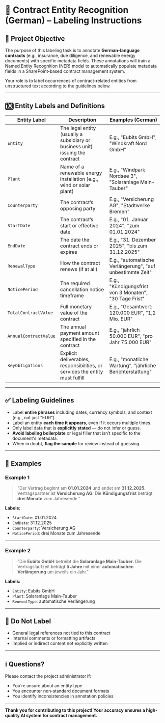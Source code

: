 # 📄 Contract Entity Recognition (German) – Labeling Instructions

## 🎯 Project Objective

The purpose of this labeling task is to annotate **German-language contracts** (e.g., insurance, due diligence, and renewable energy documents) with specific metadata fields. These annotations will train a Named Entity Recognition (NER) model to automatically populate metadata fields in a SharePoint-based contract management system.

Your role is to label occurrences of contract-related entities from unstructured text according to the guidelines below.

---

## 🔟 Entity Labels and Definitions

| Entity Label          | Description                                                                 | Examples (German)                                            |
|-----------------------|-----------------------------------------------------------------------------|---------------------------------------------------------------|
| `Entity`              | The legal entity (usually a subsidiary or business unit) issuing the contract | E.g., "Eubits GmbH", "Windkraft Nord GmbH"                   |
| `Plant`               | Name of a renewable energy installation (e.g., wind or solar plant)         | E.g., "Windpark Nordsee 3", "Solaranlage Main-Tauber"       |
| `Counterparty`        | The contract’s opposing party                                               | E.g., "Versicherung AG", "Stadtwerke Bremen"                |
| `StartDate`           | The contract’s start or effective date                                      | E.g., "01. Januar 2024", "zum 01.01.2024"                    |
| `EndDate`             | The date the contract ends or expires                                       | E.g., "31. Dezember 2025", "bis zum 31.12.2025"             |
| `RenewalType`         | How the contract renews (if at all)                                         | E.g., "automatische Verlängerung", "auf unbestimmte Zeit"   |
| `NoticePeriod`        | The required cancellation notice timeframe                                  | E.g., "Kündigungsfrist von 3 Monaten", "30 Tage Frist"      |
| `TotalContractValue`  | Full monetary value of the contract                                         | E.g., "Gesamtwert: 120.000 EUR", "1,2 Mio. EUR"             |
| `AnnualContractValue` | The annual payment amount specified in the contract                         | E.g., "jährlich 50.000 EUR", "pro Jahr 75.000 EUR"          |
| `KeyObligations`      | Explicit deliverables, responsibilities, or services the entity must fulfill | E.g., "monatliche Wartung", "jährliche Berichterstattung"   |

---

## ✅ Labeling Guidelines

- Label **entire phrases** including dates, currency symbols, and context (e.g., not just "EUR").
- Label an entity **each time it appears**, even if it occurs multiple times.
- Only label data that is **explicitly stated** — do not infer or guess.
- **Avoid labeling boilerplate** or legal filler that isn’t specific to the document's metadata.
- When in doubt, **flag the sample** for review instead of guessing.

---

## 📌 Examples

### Example 1
> "Der Vertrag beginnt am **01.01.2024** und endet am **31.12.2025**. Vertragspartner ist **Versicherung AG**. Die **Kündigungsfrist** beträgt **drei Monate** zum Jahresende."

**Labels:**
- `StartDate`: 01.01.2024  
- `EndDate`: 31.12.2025  
- `Counterparty`: Versicherung AG  
- `NoticePeriod`: drei Monate zum Jahresende

---

### Example 2
> "Die **Eubits GmbH** betreibt die **Solaranlage Main-Tauber**. Die Vertragslaufzeit beträgt **5 Jahre** mit einer **automatischen Verlängerung** um jeweils ein Jahr."

**Labels:**
- `Entity`: Eubits GmbH  
- `Plant`: Solaranlage Main-Tauber  
- `RenewalType`: automatische Verlängerung

---

## 🚫 Do Not Label

- General legal references not tied to this contract
- Internal comments or formatting artifacts
- Implied or indirect content not explicitly written

---

## ℹ️ Questions?

Please contact the project administrator if:
- You’re unsure about an entity type
- You encounter non-standard document formats
- You identify inconsistencies in annotation policies

---

**Thank you for contributing to this project! Your accuracy ensures a high-quality AI system for contract management.**
